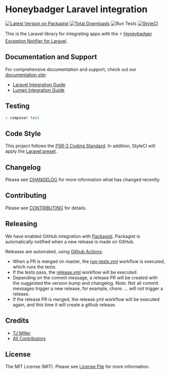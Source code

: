 # Honeybadger Laravel integration

[![Latest Version on Packagist](https://img.shields.io/packagist/v/honeybadger-io/honeybadger-laravel.svg?style=flat-square)](https://packagist.org/packages/honeybadger-io/honeybadger-laravel)
[![Total Downloads](https://img.shields.io/packagist/dt/honeybadger-io/honeybadger-laravel.svg?style=flat-square)](https://packagist.org/packages/honeybadger-io/honeybadger-laravel)
![Run Tests](https://github.com/honeybadger-io/honeybadger-laravel/workflows/Run%20Tests/badge.svg?branch=master)
[![StyleCI](https://styleci.io/repos/138627377/shield)](https://github.styleci.io/repos/138627377)

This is the Laravel library for integrating apps with the :zap: [Honeybadger Exception Notifier for Laravel](https://www.honeybadger.io/for/laravel/?utm_source=github&utm_medium=readme&utm_campaign=laravel&utm_content=Honeybadger+Exception+Notifier+for+Laravel).

## Documentation and Support

For comprehensive documentation and support, check out our [documentation site](https://docs.honeybadger.io/lib/php/index.html):

- [Laravel Integration Guide](https://docs.honeybadger.io/lib/php/integration/laravel.html)
- [Lumen Integration Guide](https://docs.honeybadger.io/lib/php/integration/lumen.html)

## Testing
``` bash
> composer test
```

## Code Style
This project follows the [PSR-2 Coding Standard](https://github.com/php-fig/fig-standards/blob/master/accepted/PSR-2-coding-style-guide.md). In addition, StyleCI will apply the [Laravel preset](https://docs.styleci.io/presets#laravel).

## Changelog
Please see [CHANGELOG](CHANGELOG.md) for more information what has changed recently.

## Contributing
Please see [CONTRIBUTING](CONTRIBUTING.md) for details.

## Releasing
We have enabled GitHub integration with [Packagist](https://packagist.org). Packagist is automatically notified when a new release is made on GitHub.

Releases are automated, using [Github Actions](https://github.com/honeybadger-io/honeybadger-laravel/blob/master/.github/workflows/release.yml):
- When a PR is merged on master, the [run-tests.yml](https://github.com/honeybadger-io/honeybadger-laravel/blob/master/.github/workflows/run-tests.yml) workflow is executed, which runs the tests.
- If the tests pass, the [release.yml](https://github.com/honeybadger-io/honeybadger-laravel/blob/master/.github/workflows/release.yml) workflow will be executed.
- Depending on the commit message, a release PR will be created with the suggested the version bump and changelog. Note: Not all commit messages trigger a new release, for example, chore: ... will not trigger a release.
- If the release PR is merged, the release.yml workflow will be executed again, and this time it will create a github release.

## Credits
- [TJ Miller](https://github.com/sixlive)
- [All Contributors](../../contributors)

## License
The MIT License (MIT). Please see [License File](LICENSE.md) for more information.
